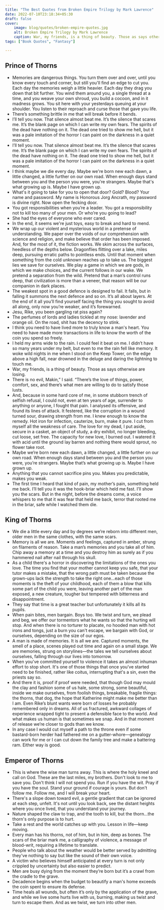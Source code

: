```yaml
---
title: "The Best Quotes from Broken Empire Trilogy by Mark Lawrence"
date: 2022-07-10T23:18:34+05:30
draft: false
cover: 
    image: blog/quotes/broken-empire-quotes.jpg
    alt: Broken Empire Trilogy by Mark Lawrence
    caption: War, my friends, is a thing of beauty. Those as says otherwise are losing.
tags: ["Book Quotes", "Fantasy"] 

---
```



## Prince of Thorns

- Memories are dangerous things. You turn them over and over, until you know every touch and corner, but still you'll find an edge to cut you. Each day the memories weigh a little heavier. Each day they drag you down that bit further. You wind them around you, a single thread at a time, and you weave your own shroud, you build a cocoon, and in it madness grows. You sit here with your yesterdays queuing at your shoulder. You listen to their reproach and curse those that gave you life.
- There’s something brittle in me that will break before it bends.
- I’ll tell you now. That silence almost beat me. It’s the silence that scares me. It’s the blank page on which I can write my own fears. The spirits of the dead have nothing on it. The dead one tried to show me hell, but it was a pale imitation of the horror I can paint on the darkness in a quiet moment.
- I’ll tell you now. That silence almost beat me. It’s the silence that scares me. It’s the blank page on which I can write my own fears. The spirits of the dead have nothing on it. The dead one tried to show me hell, but it was a pale imitation of the horror I can paint on the darkness in a quiet moment.
- I think maybe we die every day. Maybe we're born new each dawn, a little changed, a little further on our own road. When enough days stand between you and the person you were, you're strangers. Maybe that's what growing up is. Maybe I have grown up.
- What's it going to take for you to open that door? Gold? Blood? Your name and password. My name is Honorous Jorg Ancrath, my password is divine right. Now open the fecking door.
- You got responsibilities when you’re a leader. You got a responsibility not to kill too many of your men. Or who’re you going to lead?
- She had the eyes of everyone who ever cared.
- In the end, it seems we're just toys, easy to break and hard to mend.
- We wrap up our violent and mysterious world in a pretense of understanding. We paper over the voids of our comprehension with science and religion, and make believe that order has been imposed. And, for the most of it, the fiction works. We skim across the surfaces, heedless of the depths below. Dragonflies flitting over a lake, miles deep, pursuing erratic paths to pointless ends. Until that moment when something from the cold unknown reaches up to take us. The biggest lies we save for ourselves. We play a game in which we are gods, in which we make choices, and the current follows in our wake. We pretend a separation from the wild. Pretend that a man’s control runs deep, that civilization is more than a veneer, that reason will be our companion in dark places.
- The weakest spot in a good defence is designed to fail. It falls, but in falling it summons the next defence and so on. It’s all about layers. At the end of it all you’ll find yourself facing the thing you sought to avoid all along, only now you’re weaker, and it’s forewarned.
- Jesu, Rike, you been gargling rat piss again?
- The perfumes of lords and ladies tickled at my nose: lavender and orange oil. On the road, shit has the decency to stink.
- I think you need to have lived more to truly know a man's heart. You need to have made more transactions in life to know the worth of the coin you spend so freely.
- I held my arms wide to the rain. I could feel it beat on me. I didn’t have so many years under my belt, but even to me the rain fell like memory. It woke wild nights in me when I stood on the Keep Tower, on the edge above a high fall, near drowned in the deluge and daring the lightning to touch me.
- War, my friends, is a thing of beauty. Those as says otherwise are losing.
- There is no evil, Makin,” I said. “There’s the love of things, power, comfort, sex, and there’s what men are willing to do to satisfy those lusts.
- And, because in some hard core of me, in some stubborn trench of selfish refusal, I could not, even at ten years of age, surrender to anything or anyone, I fought that pain. I analysed its offensive, and found its lines of attack. It festered, like the corruption in a wound turned sour, drawing strength from me. I knew enough to know the remedy. Hot iron for infection, cauterize, burn, make it pure. I cut from myself all the weakness of care. The love for my dead, I put aside, secure in a casket, an object of study, a dry exhibit, no longer bleeding, cut loose, set free. The capacity for new love, I burned out. I watered it with acid until the ground lay barren and nothing there would sprout, no flower take root.
- Maybe we’re born new each dawn, a little changed, a little further on our own road. When enough days stand between you and the person you were, you’re strangers. Maybe that’s what growing up is. Maybe I have grown up.
- Anything that you cannot sacrifice pins you. Makes you predictable, makes you weak.
- The first time I heard that kind of pain, my mother’s pain, something held me back. I’ll tell you it was the hook-briar which held me fast. I’ll show you the scars. But in the night, before the dreams come, a voice whispers to me that it was fear that held me back, terror that rooted me in the briar, safe while I watched them die.

## King of Thorns

- We die a little every day and by degrees we’re reborn into different men, older men in the same clothes, with the same scars.
- Memory is all we are. Moments and feelings, captured in amber, strung on filaments of reason. Take a man’s memories and you take all of him. Chip away a memory at a time and you destroy him as surely as if you hammered nail after nail through his skull.
- As a child there's a horror in discovering the limitations of the ones you love. The time you find that your mother cannot keep you safe, that your tutor makes a mistake, that the wrong path must be taken because the grown-ups lack the strength to take the right one...each of those moments is the theft of your childhood, each of them a blow that kills some part of the child you were, leaving another part of the man exposed, a new creature, tougher but tempered with bitterness and disappointment.
- They say that time is a great teacher but unfortunately it kills all its pupils.
- When pain bites, men bargain. Boys too. We twist and turn, we plead and beg, we offer our tormentors what he wants so that the hurting will stop. And when there is no torturer to placate, no hooded man with hot irons and tongs, just a burn you can't escape, we bargain with God, or ourselves, depending on the size of our egos.
- A man is made of memories. It is all we are. Captured moments, the smell of a place, scenes played out time and again on a small stage. We are memories, strung on storylines—the tales we tell ourselves about ourselves, falling through our lives into tomorrow.
- When you've committed yourself to violence it takes an almost inhuman effort to stop short. It's one of those things that once you've started need to be finished, rather like coitus, interrupting that's a sin, even the priests say so.
- And there it is, proof if proof were needed, that though God may mould the clay and fashion some of us hale, some strong, some beautiful, inside we make ourselves, from foolish things, breakable, fragile things: the thorns, that dog, the hope that Katherine might make me better than I am. Even Rike’s blunt wants were born of losses he probably remembered only in dreams. All of us fractured, awkward collages of experience wrapped tight to present a defensible face to the world. And what makes us human is that sometimes we snap. And in that moment of release we’re closer to gods than we know.
- In any case I would cut myself a path to the throne even if some bastard-born herder had fathered me on a gutter-whore—genealogy can work for me or I can cut down the family tree and make a battering ram. Either way is good.

## Emperor of Thorns

- This is where the wise man turns away. This is where the holy kneel and call on God. These are the last miles, my brothers. Don't look to me to save you. Don't think I will not spend you. Run if you have the wit. Pray if you have the soul. Stand your ground if courage is yours. But don't follow me.
Follow me, and I will break your heart.
- There's a slope down toward evil, a gentle gradient that can be ignored at each step, unfelt. It's not until you look back, see the distant heights where you once lived, that you understand your journey.
- Nature shaped the claw to trap, and the tooth to kill, but the thorn...the thorn's only purpose is to hurt.
- Take a rest and the world catches up with you. Lesson in life—keep moving.
- Every man has his thorns, not of him, but in him, deep as bones. The scars of the briar mark me, a calligraphy of violence, a message of blood-writ, requiring a lifetime to translate.
- People who talk about the weather would be better served by admitting they've nothing to say but like the sound of their own voice.
- A victim who believes himself anticipated at every turn is not only crippled by uncertainty but also easier to predict.
- Men are busy dying from the moment they’re born but it’s a crawl from the cradle to the grave.
- Decadence begins when the budget to beautify a man's home exceeds the coin spent to ensure its defense.
- Time heals all wounds, but often it’s only by the application of the grave, and while we live some hurts live with us, burning, making us twist and turn to escape them. And as we twist, we turn into other men.